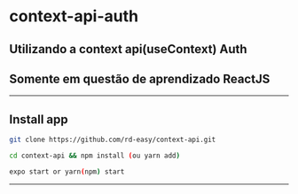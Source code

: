 # context-api-auth

## Utilizando a context api(useContext) Auth
## Somente em questão de aprendizado ReactJS

---

## Install app

``` bash
git clone https://github.com/rd-easy/context-api.git

cd context-api && npm install (ou yarn add)

expo start or yarn(npm) start
```
---
